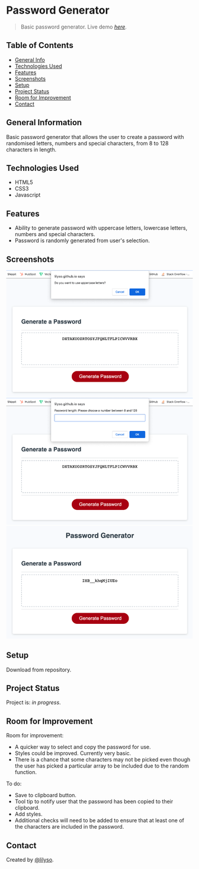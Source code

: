 # Password Generator

> Basic password generator.
> Live demo [_here_](https://lilyso.github.io/password-generator/).

## Table of Contents

- [General Info](#general-information)
- [Technologies Used](#technologies-used)
- [Features](#features)
- [Screenshots](#screenshots)
- [Setup](#setup)
- [Project Status](#project-status)
- [Room for Improvement](#room-for-improvement)
- [Contact](#contact)

## General Information

Basic password generator that allows the user to create a password with randomised letters, numbers and special characters, from 8 to 128 characters in length.

## Technologies Used

- HTML5
- CSS3
- Javascript

## Features

- Ability to generate password with uppercase letters, lowercase letters, numbers and special characters.
- Password is randomly generated from user's selection.

## Screenshots

![Uppercase example](assets/images/uppercase.png)
![Character length example](assets/images/character_length.png)
![Password generated example](assets/images/password_generated.png)

## Setup

Download from repository.

## Project Status

Project is: _in progress_.

## Room for Improvement

Room for improvement:

- A quicker way to select and copy the password for use.
- Styles could be improved. Currently very basic.
- There is a chance that some characters may not be picked even though the user has picked a particular array to be included due to the random function.

To do:

- Save to clipboard button.
- Tool tip to notify user that the password has been copied to their clipboard.
- Add styles.
- Additional checks will need to be added to ensure that at least one of the characters are included in the password.

## Contact

Created by [@lilyso](https://github.com/lilyso).
